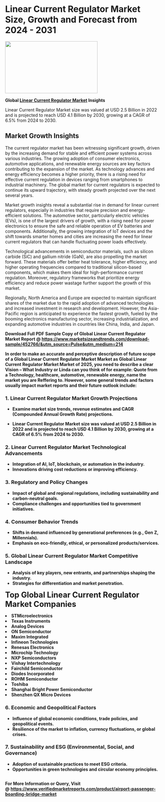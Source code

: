 <H1>Linear Current Regulator Market Size, Growth and Forecast from 2024 - 2031</H1><img class="aligncenter size-medium wp-image-584254" src="https://thirdeyenews.in/wp-content/uploads/2024/09/Global-Market-Research-300x168.jpeg" alt="" width="300" height="168" /><p><strong>Global&nbsp;<a href="https://www.marketsizeandtrends.com/download-sample/452766/&amp;utm_source=Pulse&amp;utm_medium=214">Linear Current Regulator Market</a> Insights</strong></p><p>Linear Current Regulator Market size was valued at USD 2.5 Billion in 2022 and is projected to reach USD 4.1 Billion by 2030, growing at a CAGR of 6.5% from 2024 to 2030.</p><p><h2>Market Growth Insights</h2> <p>The current regulator market has been witnessing significant growth, driven by the increasing demand for stable and efficient power systems across various industries. The growing adoption of consumer electronics, automotive applications, and renewable energy sources are key factors contributing to the expansion of the market. As technology advances and energy efficiency becomes a higher priority, there is a rising need for effective current regulation in devices ranging from smartphones to industrial machinery. The global market for current regulators is expected to continue its upward trajectory, with steady growth projected over the next several years.</p> <p><strong></strong></p> <p>Market growth insights reveal a substantial rise in demand for linear current regulators, especially in industries that require precision and energy-efficient solutions. The automotive sector, particularly electric vehicles (EVs), is one of the largest drivers of growth, with a rising need for power electronics to ensure the safe and reliable operation of EV batteries and components. Additionally, the growing integration of IoT devices and the shift towards smarter homes and cities are increasing the need for linear current regulators that can handle fluctuating power loads effectively.</p> <p>Technological advancements in semiconductor materials, such as silicon carbide (SiC) and gallium nitride (GaN), are also propelling the market forward. These materials offer better heat tolerance, higher efficiency, and higher operating frequencies compared to traditional silicon-based components, which makes them ideal for high-performance current regulation. Moreover, regulatory frameworks that prioritize energy efficiency and reduce power wastage further support the growth of this market.</p> <p>Regionally, North America and Europe are expected to maintain significant shares of the market due to the rapid adoption of advanced technologies and increased investment in research and development. However, the Asia-Pacific region is anticipated to experience the fastest growth, fueled by the booming electronics manufacturing sector, increasing industrialization, and expanding automotive industries in countries like China, India, and Japan.</p> <p><strong></p><p><span class=""><strong>Download Full PDF Sample Copy of Global Linear Current Regulator Market Report</strong> @ <a href="https://www.marketsizeandtrends.com/download-sample/452766/&amp;utm_source=Pulse&amp;utm_medium=214" target="_blank">https://www.marketsizeandtrends.com/download-sample/452766/&amp;utm_source=Pulse&amp;utm_medium=214</a></span></p><p>In order to make an accurate and perceptive description of future scope of a Global&nbsp;Linear Current Regulator Market Market as Global&nbsp;Linear Current Regulator Market Market of 2025, you need to describe a clear Vision &ndash; What Industry or Linda can you think of for example: Quote from a Technology, healthcare, automotive, renewable energy, name the market you are Reffering to. However, some general trends and factors usually impact market reports and their future outlook include:</p><h3>1.&nbsp;<strong>Linear Current Regulator Market Growth Projections</strong></h3><ul><li>Examine market size trends, revenue estimates and CAGR (Compounded Annual Growth Rate) projections.</li><li><p>Linear Current Regulator Market size was valued at USD 2.5 Billion in 2022 and is projected to reach USD 4.1 Billion by 2030, growing at a CAGR of 6.5% from 2024 to 2030.</p></li></ul><h3>2.&nbsp;<strong>Linear Current Regulator Market Technological Advancements</strong></h3><ul><li>Integration of AI, IoT, blockchain, or automation in the industry.</li><li>Innovations driving cost reductions or improving efficiency.</li></ul><h3>3.&nbsp;<strong>Regulatory and Policy Changes</strong></h3><ul><li>Impact of global and regional regulations, including sustainability and carbon-neutral goals.</li><li>Compliance challenges and opportunities tied to government initiatives.</li></ul><h3>4.&nbsp;<strong>Consumer Behavior Trends</strong></h3><ul><li>Shifts in demand influenced by generational preferences (e.g., Gen Z, Millennials).</li><li>Emphasis on eco-friendly, ethical, or personalized products/services.</li></ul><h3>5.&nbsp;<strong>Global Linear Current Regulator Market Competitive Landscape</strong></h3><ul><li>Analysis of key players, new entrants, and partnerships shaping the industry.</li><li>Strategies for differentiation and market penetration.</li></ul><p data-pm-slice="1 1 []"><span style="color: inherit; font-family: inherit; font-size: 25px;">Top Global Linear Current Regulator Market Companies</span></p><div class="" data-test-id=""><p><li>STMicroelectronics</li><li> Texas Instruments</li><li> Analog Devices</li><li> ON Semiconductor</li><li> Maxim Integrated</li><li> Infineon Technologies</li><li> Renesas Electronics</li><li> Microchip Technology</li><li> NXP Semiconductors</li><li> Vishay Intertechnology</li><li> Fairchild Semiconductor</li><li> Diodes Incorporated</li><li> ROHM Semiconductor</li><li> Toshiba</li><li> Shanghai Bright Power Semiconductor</li><li> Shenzhen QX Micro Devices</li></p></div><h3>6.&nbsp;<strong>Economic and Geopolitical Factors</strong></h3><ul><li>Influence of global economic conditions, trade policies, and geopolitical events.</li><li>Resilience of the market to inflation, currency fluctuations, or global crises.</li></ul><h3>7.&nbsp;<strong>Sustainability and ESG (Environmental, Social, and Governance)</strong></h3><ul><li>Adoption of sustainable practices to meet ESG criteria.</li><li>Opportunities in green technologies and circular economy principles.</li></ul><h2><strong style="font-size: 14px;">For More Information or Query, Visit @&nbsp;</strong><a style="background-color: #ffffff; font-size: 14px;" href="https://www.marketsizeandtrends.com/report/linear-current-regulator-market/" target="_blank">https://www.verifiedmarketreports.com/product/airport-passenger-boarding-bridge-market</a></h2>
